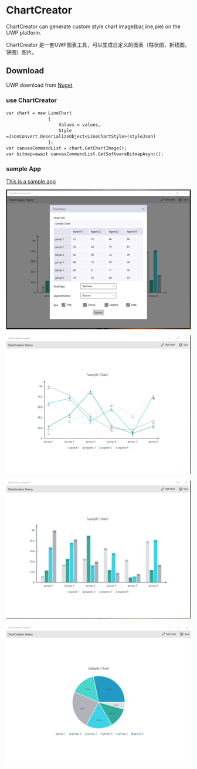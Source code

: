 # ChartCreator
ChartCreator can generate custom style chart image(bar,line,pie) on the UWP platform.

ChartCreator 是一套UWP图表工具，可以生成自定义的图表（柱状图，折线图，饼图）图片。

## Download
UWP:download from [Nuget](https://www.nuget.org/packages/ChartCreator/)
### use ChartCreator ###
    var chart = new LineChart
                    {
                        Values = values,
                        Style =JsonConvert.DeserializeObject<LineChartStyle>(styleJson)
                    };
    var canvasCommandList = chart.GetChartImage();
    var bitmap=await canvasCommandList.GetSoftwareBitmapAsync();
### sample App ###

[This is a sample app](https://github.com/HHChaos/ChartCreator/tree/master/ChartCreator.Sample)

![](Screenshot/sampleApp.png)

![](Screenshot/line.png)

![](Screenshot/bar.png)

![](Screenshot/pie.png)